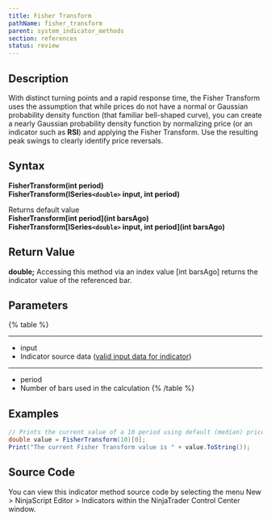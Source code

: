 ```yaml
---
title: Fisher Transform
pathName: fisher_transform
parent: system_indicator_methods
section: references
status: review
---
```


## Description

With distinct turning points and a rapid response time, the Fisher Transform uses the assumption that while prices do not have a normal or Gaussian probability density function (that familiar bell-shaped curve), you can create a nearly Gaussian probability density function by normalizing price (or an indicator such as **RSI**) and applying the Fisher Transform. Use the resulting peak swings to clearly identify price reversals.

## Syntax

**FisherTransform(int period)**  
**FisherTransform(ISeries`<double>` input, int period)**

Returns default value  
**FisherTransform[int period](int barsAgo)**  
**FisherTransform[ISeries`<double>` input, int period](int barsAgo)**

## Return Value

**double;** Accessing this method via an index value [int barsAgo] returns the indicator value of the referenced bar.

## Parameters

{% table %}

---

* input
* Indicator source data ([valid input data for indicator](valid_input_data_for_indicator.md))

---

* period
* Number of bars used in the calculation
{% /table %}

## Examples

```csharp
// Prints the current value of a 10 period using default (median) price type
double value = FisherTransform(10)[0];
Print("The current Fisher Transform value is " + value.ToString());
```

## Source Code

You can view this indicator method source code by selecting the menu New > NinjaScript Editor > Indicators within the NinjaTrader Control Center window.
